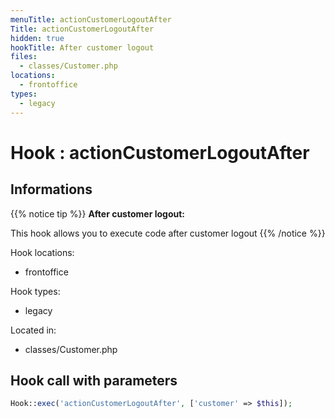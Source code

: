 ```yaml
---
menuTitle: actionCustomerLogoutAfter
Title: actionCustomerLogoutAfter
hidden: true
hookTitle: After customer logout
files:
  - classes/Customer.php
locations:
  - frontoffice
types:
  - legacy
---
```


# Hook : actionCustomerLogoutAfter

## Informations

{{% notice tip %}}
**After customer logout:** 

This hook allows you to execute code after customer logout
{{% /notice %}}

Hook locations: 
  - frontoffice

Hook types: 
  - legacy

Located in: 
  - classes/Customer.php

## Hook call with parameters

```php
Hook::exec('actionCustomerLogoutAfter', ['customer' => $this]);
```
